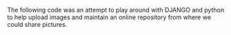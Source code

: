 The following code was an attempt to play around with DJANGO and python to help upload images and maintain an online repository from where we could share pictures. 
